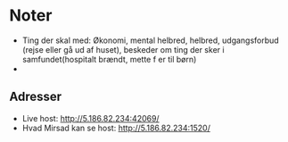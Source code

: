 # Noter
* Ting der skal med: Økonomi, mental helbred, helbred, udgangsforbud (rejse eller gå ud af huset), beskeder om ting der sker i samfundet(hospitalt brændt, mette f er til børn)
* 

## Adresser
* Live host: http://5.186.82.234:42069/
* Hvad Mirsad kan se host: http://5.186.82.234:1520/